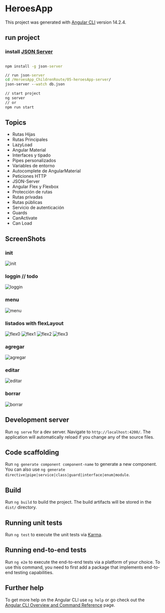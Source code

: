 # HeroesApp

This project was generated with [Angular CLI](https://github.com/angular/angular-cli) version 14.2.4.

## run project
### install [JSON Server](https://www.npmjs.com/package/json-server)
```cmd

npm install -g json-server

// run json-server
cd /HeroesApp_ChildrenRoute/05-heroesApp-server/
json-server --watch db.json
 
// start project
ng server 
// or 
npm run start
```

## Topics
- Rutas Hijas
- Rutas Principales
- LazyLoad
- Angular Material
- Interfaces y tipado
- Pipes personalizados
- Variables de entorno
- Autocomplete de AngularMaterial
- Peticiones HTTP
- JSON-Server
- Angular Flex y Flexbox
- Protección de rutas
- Rutas privadas
- Rutas públicas
- Servicio de autenticación
- Guards
- CanActivate
- Can Load

## ScreenShots

### init
![init](https://raw.githubusercontent.com/jcarloshg/HeroesApp_ChildrenRoute/main/src/assets/screenshots/init.png)
### loggin // todo
![loggin](https://raw.githubusercontent.com/jcarloshg/HeroesApp_ChildrenRoute/main/src/assets/screenshots/loggin.png)
### menu
![menu](https://raw.githubusercontent.com/jcarloshg/HeroesApp_ChildrenRoute/main/src/assets/screenshots/menu.png)
### listados with flexLayout
![flex0](https://raw.githubusercontent.com/jcarloshg/HeroesApp_ChildrenRoute/main/src/assets/screenshots/flex_0.png)
![flex1](https://raw.githubusercontent.com/jcarloshg/HeroesApp_ChildrenRoute/main/src/assets/screenshots/flex_1.png)
![flex2](https://raw.githubusercontent.com/jcarloshg/HeroesApp_ChildrenRoute/main/src/assets/screenshots/flex_2.png)
![flex3](https://raw.githubusercontent.com/jcarloshg/HeroesApp_ChildrenRoute/main/src/assets/screenshots/flex_3.png)
### agregar
![agregar](https://raw.githubusercontent.com/jcarloshg/HeroesApp_ChildrenRoute/main/src/assets/screenshots/crear.png)
### editar
![editar](https://raw.githubusercontent.com/jcarloshg/HeroesApp_ChildrenRoute/main/src/assets/screenshots/modificar.png)
### borrar
![borrar](https://raw.githubusercontent.com/jcarloshg/HeroesApp_ChildrenRoute/main/src/assets/screenshots/borrar_confirmacion.png)



## Development server

Run `ng serve` for a dev server. Navigate to `http://localhost:4200/`. The application will automatically reload if you change any of the source files.

## Code scaffolding

Run `ng generate component component-name` to generate a new component. You can also use `ng generate directive|pipe|service|class|guard|interface|enum|module`.

## Build

Run `ng build` to build the project. The build artifacts will be stored in the `dist/` directory.

## Running unit tests

Run `ng test` to execute the unit tests via [Karma](https://karma-runner.github.io).

## Running end-to-end tests

Run `ng e2e` to execute the end-to-end tests via a platform of your choice. To use this command, you need to first add a package that implements end-to-end testing capabilities.

## Further help

To get more help on the Angular CLI use `ng help` or go check out the [Angular CLI Overview and Command Reference](https://angular.io/cli) page.

